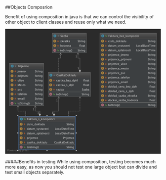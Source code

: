 ##Objects Composrion

Benefit of using composition in java is that we can control the visibility of other object to client classes and reuse only what we need.

![alt text](Faktura_s_a_bez_kompozici.png)

#####Benefits in testing
While using composition, testing becomes much more easy, as now you should not test one large object but can divide and test small objects separately.
